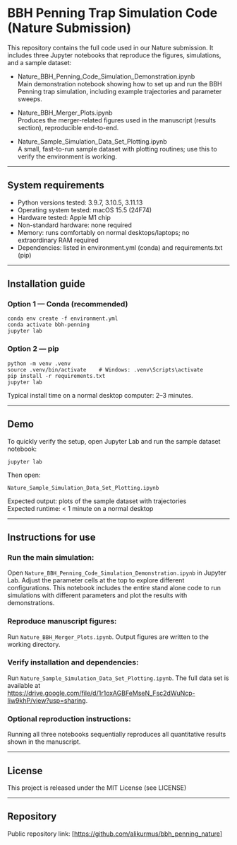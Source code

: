 # BBH Penning Trap Simulation Code (Nature Submission)

This repository contains the full code used in our Nature submission. It includes three Jupyter notebooks that reproduce the figures, simulations, and a sample dataset:

- Nature_BBH_Penning_Code_Simulation_Demonstration.ipynb  
  Main demonstration notebook showing how to set up and run the BBH Penning trap simulation, including example trajectories and parameter sweeps.

- Nature_BBH_Merger_Plots.ipynb  
  Produces the merger-related figures used in the manuscript (results section), reproducible end-to-end.

- Nature_Sample_Simulation_Data_Set_Plotting.ipynb  
  A small, fast-to-run sample dataset with plotting routines; use this to verify the environment is working.

---

## System requirements

- Python versions tested: 3.9.7, 3.10.5, 3.11.13
- Operating system tested: macOS 15.5 (24F74)
- Hardware tested: Apple M1 chip
- Non-standard hardware: none required
- Memory: runs comfortably on normal desktops/laptops; no extraordinary RAM required
- Dependencies: listed in environment.yml (conda) and requirements.txt (pip)

---

## Installation guide

### Option 1 — Conda (recommended)

    conda env create -f environment.yml
    conda activate bbh-penning
    jupyter lab

### Option 2 — pip

    python -m venv .venv
    source .venv/bin/activate    # Windows: .venv\Scripts\activate
    pip install -r requirements.txt
    jupyter lab

Typical install time on a normal desktop computer: 2–3 minutes.

---

## Demo

To quickly verify the setup, open Jupyter Lab and run the sample dataset notebook:

    jupyter lab

Then open:

    Nature_Sample_Simulation_Data_Set_Plotting.ipynb

Expected output: plots of the sample dataset with trajectories  
Expected runtime: < 1 minute on a normal desktop

---

## Instructions for use

### Run the main simulation:  
Open `Nature_BBH_Penning_Code_Simulation_Demonstration.ipynb` in Jupyter Lab. Adjust the parameter cells at the top to explore different configurations. This notebook includes the entire stand alone code to run simulations with different parameters and plot the results with demonstrations.

### Reproduce manuscript figures:  
Run `Nature_BBH_Merger_Plots.ipynb`. Output figures are written to the working directory.

### Verify installation and dependencies:  
Run `Nature_Sample_Simulation_Data_Set_Plotting.ipynb`. The full data set is available at https://drive.google.com/file/d/1r1oxAGBFeMseN_Fsc2dWuNcp-Iiw9khP/view?usp=sharing.

### Optional reproduction instructions:  
Running all three notebooks sequentially reproduces all quantitative results shown in the manuscript.

---

## License

This project is released under the MIT License (see LICENSE)

---

## Repository

Public repository link: [https://github.com/alikurmus/bbh_penning_nature]


